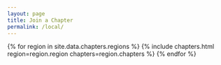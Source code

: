 ```yaml
---
layout: page
title: Join a Chapter
permalink: /local/
---
```


{% for region in site.data.chapters.regions %}
  {% include chapters.html region=region.region chapters=region.chapters %}
{% endfor %}
